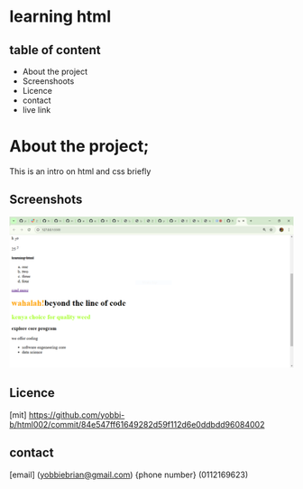 # learning html
## table of content
- About the project
- Screenshoots
- Licence
- contact 
- live link
# About the project;
This is an intro on html and css briefly
## Screenshots
![alt text](image.png)
## Licence
[mit]
https://github.com/yobbi-b/html002/commit/84e547ff61649282d59f112d6e0ddbdd96084002
## contact
[email] (yobbiebrian@gmail.com)
{phone number} (0112169623) 